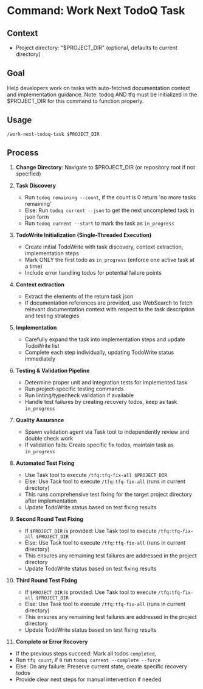 # Command: Work Next TodoQ Task

## Context

- Project directory: "$PROJECT_DIR" (optional, defaults to current directory)

## Goal
Help developers work on tasks with auto-fetched documentation context and implementation guidance.  Note: todoq AND tfq must be initialized in the $PROJECT_DIR for this command to function properly.

## Usage
```
/work-next-todoq-task $PROJECT_DIR
```

## Process

1. **Change Directory**: Navigate to $PROJECT_DIR (or repository root if not specified)

2. **Task Discovery**
   - Run `todoq remaining --count`, if the count is 0 return 'no more tasks remaining'
   - Else: Run `todoq current --json` to get the next uncompleted task in json form
   - Run `todoq current --start` to mark the task as `in_progress`

3. **TodoWrite Initialization (Single-Threaded Execution)**
   - Create initial TodoWrite with task discovery, context extraction, implementation steps
   - Mark ONLY the first todo as `in_progress` (enforce one active task at a time)
   - Include error handling todos for potential failure points

3. **Context extraction**
   - Extract the elements of the return task json
   - If documentation references are provided, use WebSearch to fetch relevant documentation context with respect to the task description and testing strategies

4. **Implementation**
   - Carefully expand the task into implementation steps and update TodoWrite list
   - Complete each step individually, updating TodoWrite status immediately

5. **Testing & Validation Pipeline**
   - Determine proper unit and integration tests for implemented task
   - Run project-specific testing commands
   - Run linting/typecheck validation if available
   - Handle test failures by creating recovery todos, keep as task `in_progress`

6. **Quality Assurance**
   - Spawn validation agent via Task tool to independently review and double check work
   - If validation fails: Create specific fix todos, maintain task as `in_progress`

7. **Automated Test Fixing**
   - Use Task tool to execute `/tfq:tfq-fix-all $PROJECT_DIR`
   - Else: Use Task tool to execute `/tfq:tfq-fix-all` (runs in current directory)
   - This runs comprehensive test fixing for the target project directory after implementation
   - Update TodoWrite status based on test fixing results

8. **Second Round Test Fixing**
   - If `$PROJECT_DIR` is provided: Use Task tool to execute `/tfq:tfq-fix-all $PROJECT_DIR`
   - Else: Use Task tool to execute `/tfq:tfq-fix-all` (runs in current directory)
   - This ensures any remaining test failures are addressed in the project directory
   - Update TodoWrite status based on test fixing results

9. **Third Round Test Fixing**
   - If `$PROJECT_DIR` is provided: Use Task tool to execute `/tfq:tfq-fix-all $PROJECT_DIR`
   - Else: Use Task tool to execute `/tfq:tfq-fix-all` (runs in current directory)
   - This ensures any remaining test failures are addressed in the project directory
   - Update TodoWrite status based on test fixing results

10. **Complete or Error Recovery**
   - If the previous steps succeed: Mark all todos `completed`,
   - Run `tfq count`, if `0` run `todoq current --complete --force`
   - Else: On any failure: Preserve current state, create specific recovery todos
   - Provide clear next steps for manual intervention if needed


